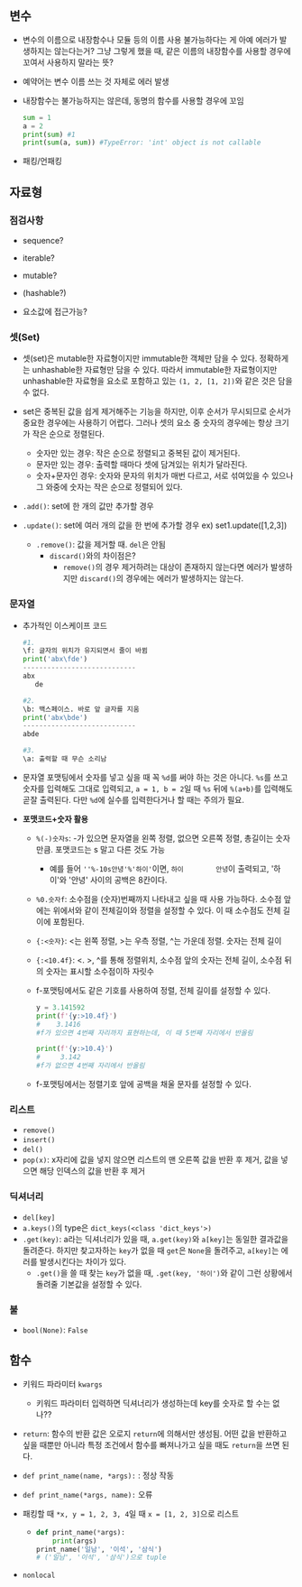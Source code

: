 ## 변수

- 변수의 이름으로 내장함수나 모듈 등의 이름 사용 불가능하다는 게 아예 에러가 발생하지는 않는다는거? 그냥 그렇게 했을 때, 같은 이름의 내장함수를 사용할 경우에 꼬여서 사용하지 말라는 뜻?

- 예약어는 변수 이름 쓰는 것 자체로 에러 발생

- 내장함수는 불가능하지는 않은데, 동명의 함수를 사용할 경우에 꼬임

  ```python
  sum = 1
  a = 2
  print(sum) #1
  print(sum(a, sum)) #TypeError: 'int' object is not callable
  ```

- 패킹/언패킹





## 자료형

### 점검사항

- sequence?
- iterable?
- mutable?

- (hashable?)
- 요소값에 접근가능?



### 셋(Set)

- 셋(set)은 mutable한 자료형이지만 immutable한 객체만 담을 수 있다. 정확하게는 unhashable한 자료형만 담을 수 있다. 따라서 immutable한 자료형이지만 unhashable한 자료형을 요소로 포함하고 있는 `(1, 2, [1, 2])`와 같은 것은 담을 수 없다.

- set은 중복된 값을 쉽게 제거해주는 기능을 하지만, 이후 순서가 무시되므로 순서가 중요한 경우에는 사용하기 어렵다. 그러나 셋의 요소 중 숫자의 경우에는 항상 크기가 작은 순으로 정렬된다.
  - 숫자만 있는 경우: 작은 순으로 정렬되고 중복된 값이 제거된다.
  - 문자만 있는 경우: 출력할 때마다 셋에 담겨있는 위치가 달라진다.
  - 숫자+문자인 경우: 숫자와 문자의 위치가 매번 다르고, 서로 섞여있을 수 있으나 그 와중에 숫자는 작은 순으로 정렬되어 있다.
- `.add()`: set에 한 개의 값만 추가할 경우
- `.update()`: set에 여러 개의 값을 한 번에 추가할 경우 ex) set1.update([1,2,3])
  - `.remove()`: 값을 제거할 때. `del`은 안됨
    - `discard()`와의 차이점은?
      - `remove()`의 경우 제거하려는 대상이 존재하지 않는다면 에러가 발생하지만 `discard()`의 경우에는 에러가 발생하지는 않는다.

### 문자열

- 추가적인 이스케이프 코드

  ```python
  #1.
  \f: 글자의 위치가 유지되면서 줄이 바뀜
  print('abx\fde')
  ---------------------------- 
  abx
     de
  
  #2.
  \b: 백스페이스. 바로 앞 글자를 지움
  print('abx\bde')
  ----------------------------
  abde
  
  #3.
  \a: 출력할 때 무슨 소리남
  ```

- 문자열 포맷팅에서 숫자를 넣고 싶을 때 꼭 `%d`를 써야 하는 것은 아니다. `%s`를 쓰고 숫자를 입력해도 그대로 입력되고, `a = 1, b = 2`일 때 `%s` 뒤에 `%(a+b)`를 입력해도 곧잘 출력된다. 다만 `%d`에 실수를 입력한다거나 할 때는 주의가 필요.

- **포맷코드+숫자 활용**

  - `%(-)숫자s`: -가 있으면 문자열을 왼쪽 정렬, 없으면 오른쪽 정렬, 총길이는 숫자만큼. 포맷코드는 s 말고 다른 것도 가능

    - 예를 들어 `''%-10s안녕'%'하이'`이면, `하이        안녕`이 출력되고, '하이'와 '안녕' 사이의 공백은 8칸이다.

  - `%0.숫자f`: 소수점을 (숫자)번째까지 나타내고 싶을 때 사용 가능하다. 소수점 앞에는 위에서와 같이 전체길이와 정렬을 설정할 수 있다. 이 때 소수점도 전체 길이에 포함된다.

  - `{:<숫자}`: <는 왼쪽 정렬, >는 우측 정렬, ^는 가운데 정렬. 숫자는 전체 길이

  - `{:<10.4f}`: <. >, ^를 통해 정렬위치, 소수점 앞의 숫자는 전체 길이, 소수점 뒤의 숫자는 표시할 소수점이하 자릿수

  - f-포맷팅에서도 같은 기호를 사용하여 정렬, 전체 길이를 설정할 수 있다.

    ```python
    y = 3.141592
    print(f'{y:>10.4f}')
    #    3.1416
    #f가 있으면 4번째 자리까지 표현하는데, 이 때 5번째 자리에서 반올림
    
    print(f'{y:>10.4}')
    #     3.142
    #f가 없으면 4번째 자리에서 반올림
    ```

  - f-포맷팅에서는 정렬기호 앞에 공백을 채울 문자를 설정할 수 있다.



### 리스트

- `remove()`
- `insert()`
- `del()`
- `pop(x)`: x자리에 값을 넣지 않으면 리스트의 맨 오른쪽 값을 반환 후 제거, 값을 넣으면 해당 인덱스의 값을 반환 후 제거



### 딕셔너리

- `del[key]`
- `a.keys()`의 type은 `dict_keys(<class 'dict_keys'>)`
- `.get(key)`: a라는 딕셔너리가 있을 때, `a.get(key)`와 `a[key]`는 동일한 결과값을 돌려준다. 하지만 찾고자하는 `key`가 없을 때 `get`은 `None`을 돌려주고, `a[key]`는 에러를 발생시킨다는 차이가 있다.
  - `.get()`을 쓸 때 찾는 `key`가 없을 때,  `.get(key, '하이')`와 같이 그런 상황에서 돌려줄 기본값을 설정할 수 있다.

### 불

- `bool(None)`: `False`





## 함수

- 키워드 파라미터 `kwargs`
  - 키워드 파라미터 입력하면 딕셔너리가 생성하는데 key를 숫자로 할 수는 없나??
- `return`: 함수의 반환 값은 오로지 `return`에 의해서만 생성됨. 어떤 값을 반환하고 싶을 때뿐만 아니라 특정 조건에서 함수를 빠져나가고 싶을 때도 `return`을 쓰면 된다.

- `def print_name(name, *args):` : 정상 작동

- `def print_name(*args, name):` 오류

- 패킹할 때 `*x, y = 1, 2, 3, 4`일 때 `x = [1, 2, 3]`으로 리스트

  - ```python
    def print_name(*args):
        print(args)
    print_name('일남', '이석', '삼식')
    # ('일남', '이석', '삼식')으로 tuple
    ```

- `nonlocal`

